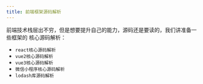 ```yaml
---
title: 前端框架源码解析
---
```


前端技术栈层出不穷，但是想要提升自己的能力，源码还是要读的，我们讲准备一些框架的
核心源码解析：

-   `react核心源码解析`
-   `vue2核心源码解析`
-   `vue3核心源码解析`
-   `微信小程序核心源码解析`
-   `lodash库源码解析`
